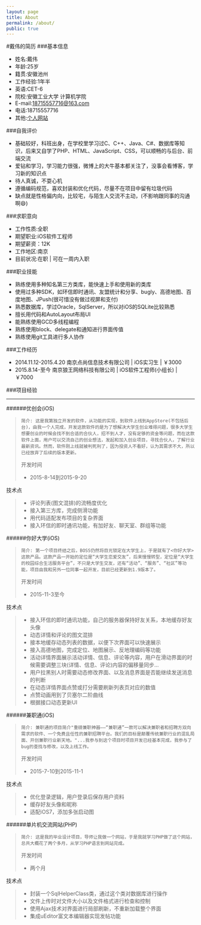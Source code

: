 ```yaml
---
layout: page
title: About
permalink: /about/
public: true
---
```


#戴伟的简历
###基本信息
* 姓名:戴伟
* 年龄:25岁
* 籍贯:安徽池州
* 工作经验:1年半
* 英语:CET-6
* 院校:安徽工业大学 计算机学院
* E-mail:18715557716@163.com
* 电话:18715557716
* 其他:[个人网站](http://davydtz.sinaapp.com)

###自我评价
* 基础较好，科班出身，在学校里学习过C、C++、Java、C#、数据库等知识，后来又自学了PHP、HTML、JavaScript、CSS，可以顺畅的与后台、前端交流
* 爱钻和学习，学习能力很强，微博上的大牛基本都关注了，没事会看博客，学习新的知识点
*  待人真诚，不耍心机
*  遵循编码规范，喜欢封装和优化代码，尽量不在项目中留有垃圾代码
* 缺点就是性格偏内向，比较宅，与陌生人交流不主动，(不影响跟同事的沟通啊😄)



###求职意向
* 工作性质:全职
* 期望职业:iOS软件工程师
* 期望薪资：12K
* 工作地区:南京
* 目前状况:在职 | 可在一周内入职

###职业技能
* 熟练使用多种知名第三方类库，能快速上手和使用新的类库
* 使用过多种SDK，如环信即时通讯、友盟统计和分享、bugly、高德地图、百度地图、JPush(很可惜没有做过视屏和支付)
* 熟悉数据库，学过Oracle，SqlServer，所以对iOS的SQLite比较熟悉
* 擅长用代码和AutoLayout布局UI
* 能熟练使用GCD多线程编程
* 熟练使用block、delegate和通知进行界面传值
* 熟练使用git工具进行多人协作

###工作经历	

* 2014.11.12-2015.4.20 南京点尚信息技术有限公司 | iOS实习生 | ￥3000
* 2015.8.14-至今 南京狼王网络科技有限公司 | iOS软件工程师(小组长) | ￥7000



###项目经验
***
######优创会(iOS)

>     简介: 这是我第独立开发的软件，从功能的实现，到软件上线到AppStore(不包括后台)，由我一个人完成，开发这款软件的是为了想解决大学生创业难得问题，很多大学生想要创业的时候会找不到合适的合伙人，招不到人才，没有足够的资金等问题，而在这款软件上面，用户可以交流自己的创业想法，发起和加入创业项目，寻找合伙人，了解行业最新资讯。然而，软件刚上线就被判死刑了，因为投资人不看好，认为其需求不大，所以已经放弃了后续的版本更新。
>    开发时间
>    
>    * 2015-8-14到2015-9-20


>  
  技术点

>    * 评论列表(图文混排)的流畅度优化
>    * 接入第三方库，完成侧滑功能
>    * 用代码适配发布项目的复杂界面
>    * 接入环信的即时通讯功能，有加好友、聊天室、群组等功能



######你好大学(iOS)

>     简介: 第一个项目终结之后，BOSS仍然将目光锁定在大学生上，于是就有了<你好大学>这款产品。这款产品一开始的定位是“大学生恋爱交友”，后来慢慢转型，定位是“大学生的校园综合生活服务平台”，不只是大学生交友，还有“活动”、“服务”、“社区”等功能，项目由我和另外一位同事一起开发，目前已经更新到1.9版本了。
>    开发时间
>    
>    * 2015-11-3至今


>  
  技术点

>    * 接入环信的即时通讯功能，自己的服务器保持好友关系，本地缓存好友头像
>    * 动态详情和评论的图文混排
>    * 接本地缓存动态列表的数据，以便下次界面可以快速展示
>    * 接入高德地图，完成定位、地图展示、反地理编码等功能
>    * 活动详情界面展示活动详情、信息、评论等内容，用户在滑动界面的时候需要调整三块(详情、信息、评论)内容的偏移量同步...
>    * 用户拉黑别人时需要动态修改界面、以及消息界面是否能继续发送消息的判断
>    * 在动态详情界面点赞或打分需要刷新列表页对应的数值
>    * 点赞动画用到了贝塞尔二阶曲线
>    * 根据接口动态更新UI


######兼职通(iOS)

>     简介: 兼职通的项目简介"重磅兼职神器——“兼职通”一款可以解决兼职者和招聘方双向需求的软件、一个免费且任性的兼职招聘平台。我们的目标是颠覆传统兼职行业的混乱局面、开创兼职行业新天地。"...我参与到这个项目时项目开发已经基本完成，我参与了bug的查找与修改，以及上线工作。
>    开发时间
>    
>    * 2015-7-10到2015-11-1


>  
  技术点

>    * 优化登录逻辑，用户登录后保存用户资料
>    * 缓存好友头像和昵称
>    * 适配iOS7，添加多张启动图

######单片机交流网站(PHP)

>     简介: 这是我的毕业设计项目，导师让我做一个网站，于是我就学习PHP做了这个网站，总共大概花了两个多月，从学习PHP语言到网站完成。
>    开发时间
>    
>    * 两个月


>  
  技术点

>    * 封装一个SqlHelperClass类，通过这个类对数据库进行操作
>    * 文件上传时对文件大小以及文件格式进行检查和控制
>    * 使用Ajax技术对界面进行局部刷新，不重新加载整个界面
>    * 集成uEditor富文本编辑器实现发帖功能


